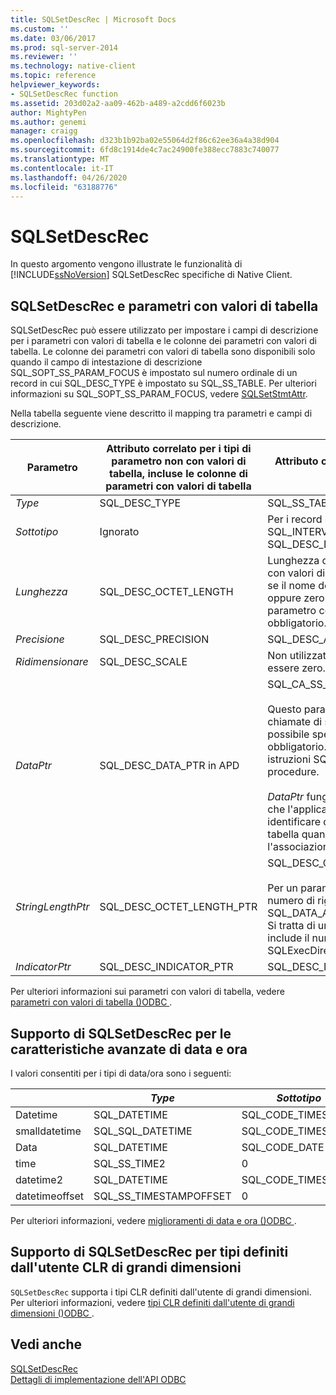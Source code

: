 ```yaml
---
title: SQLSetDescRec | Microsoft Docs
ms.custom: ''
ms.date: 03/06/2017
ms.prod: sql-server-2014
ms.reviewer: ''
ms.technology: native-client
ms.topic: reference
helpviewer_keywords:
- SQLSetDescRec function
ms.assetid: 203d02a2-aa09-462b-a489-a2cdd6f6023b
author: MightyPen
ms.author: genemi
manager: craigg
ms.openlocfilehash: d323b1b92ba02e55064d2f86c62ee36a4a38d904
ms.sourcegitcommit: 6fd8c1914de4c7ac24900fe388ecc7883c740077
ms.translationtype: MT
ms.contentlocale: it-IT
ms.lasthandoff: 04/26/2020
ms.locfileid: "63188776"
---
```

# <a name="sqlsetdescrec"></a>SQLSetDescRec
  In questo argomento vengono illustrate le funzionalità di [!INCLUDE[ssNoVersion](../../includes/ssnoversion-md.md)] SQLSetDescRec specifiche di Native Client.  
  
## <a name="sqlsetdescrec-and-table-valued-parameters"></a>SQLSetDescRec e parametri con valori di tabella  
 SQLSetDescRec può essere utilizzato per impostare i campi di descrizione per i parametri con valori di tabella e le colonne dei parametri con valori di tabella. Le colonne dei parametri con valori di tabella sono disponibili solo quando il campo di intestazione di descrizione SQL_SOPT_SS_PARAM_FOCUS è impostato sul numero ordinale di un record in cui SQL_DESC_TYPE è impostato su SQL_SS_TABLE. Per ulteriori informazioni su SQL_SOPT_SS_PARAM_FOCUS, vedere [SQLSetStmtAttr](sqlsetstmtattr.md).  
  
 Nella tabella seguente viene descritto il mapping tra parametri e campi di descrizione.  
  
|Parametro|Attributo correlato per i tipi di parametro non con valori di tabella, incluse le colonne di parametri con valori di tabella|Attributo correlato per i parametri con valori di tabella|  
|---------------|--------------------------------------------------------------------------------------------------------|----------------------------------------------------|  
|*Type*|SQL_DESC_TYPE|SQL_SS_TABLE|  
|*Sottotipo*|Ignorato|Per i record di tipo SQL_DATETIME o SQL_INTERVAL, impostare su SQL_DESC_DATETIME_INTERVAL_CODE.|  
|*Lunghezza*|SQL_DESC_OCTET_LENGTH|Lunghezza del nome del tipo di parametro con valori di tabella. Può essere SQL_NTS, se il nome del tipo è con terminazione Null oppure zero se il nome del tipo di parametro con valori di tabella non è obbligatorio.|  
|*Precisione*|SQL_DESC_PRECISION|SQL_DESC_ARRAY_SIZE|  
|*Ridimensionare*|SQL_DESC_SCALE|Non utilizzato. Questo parametro deve essere zero.|  
|*DataPtr*|SQL_DESC_DATA_PTR in APD|SQL_CA_SS_TYPE_NAME<br /><br /> Questo parametro è facoltativo per le chiamate di stored procedure ed è possibile specificare NULL se non è obbligatorio. È necessario specificarlo per istruzioni SQL che non sono chiamate di procedure.<br /><br /> *DataPtr* funge anche da valore univoco che l'applicazione può utilizzare per identificare questo parametro con valori di tabella quando viene utilizzata l'associazione di righe variabile.|  
|*StringLengthPtr*|SQL_DESC_OCTET_LENGTH_PTR|SQL_DESC_OCTET_LENGTH_PTR<br /><br /> Per un parametro con valori di tabella, è il numero di righe da trasferire o SQL_DATA_AT_EXEC.SQL_DATA_AT_EXEC. Si tratta di un puntatore a un valore che include il numero di righe da trasferire con SQLExecDirect.|  
|*IndicatorPtr*|SQL_DESC_INDICATOR_PTR|SQL_DESC_INDICATOR_PTR|  
  
 Per ulteriori informazioni sui parametri con valori di tabella, vedere [parametri con valori di tabella &#40;&#41;ODBC ](../native-client-odbc-table-valued-parameters/table-valued-parameters-odbc.md).  
  
## <a name="sqlsetdescrec-support-for-enhanced-date-and-time-features"></a>Supporto di SQLSetDescRec per le caratteristiche avanzate di data e ora  
 I valori consentiti per i tipi di data/ora sono i seguenti:  
  
||*Type*|*Sottotipo*|*Lunghezza*|*Precisione*|*Ridimensionare*|  
|-|------------|---------------|--------------|-----------------|-------------|  
|Datetime|SQL_DATETIME|SQL_CODE_TIMESTAMP|4|3|3|  
|smalldatetime|SQL_SQL_DATETIME|SQL_CODE_TIMESTAMP|8|0|0|  
|Data|SQL_DATETIME|SQL_CODE_DATE|6|0|0|  
|time|SQL_SS_TIME2|0|10|0..7|0..7|  
|datetime2|SQL_DATETIME|SQL_CODE_TIMESTAMP|16|0..7|0..7|  
|datetimeoffset|SQL_SS_TIMESTAMPOFFSET|0|20|0..7|0..7|  
  
 Per ulteriori informazioni, vedere [miglioramenti di data e ora &#40;&#41;ODBC ](../native-client-odbc-date-time/date-and-time-improvements-odbc.md).  
  
## <a name="sqlsetdescrec-support-for-large-clr-udts"></a>Supporto di SQLSetDescRec per tipi definiti dall'utente CLR di grandi dimensioni  
 `SQLSetDescRec` supporta i tipi CLR definiti dall'utente di grandi dimensioni. Per ulteriori informazioni, vedere [tipi CLR definiti dall'utente di grandi dimensioni &#40;&#41;ODBC ](../native-client/odbc/large-clr-user-defined-types-odbc.md).  
  
## <a name="see-also"></a>Vedi anche  
 [SQLSetDescRec](https://go.microsoft.com/fwlink/?LinkId=80704)   
 [Dettagli di implementazione dell'API ODBC](odbc-api-implementation-details.md)  
  
  
